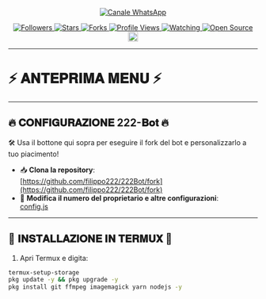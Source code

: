 <p align="center">
  <a href="https://whatsapp.com/channel/0029Va8SHGnId7nJi8Zdnz3x">
    <img title="Canale Ufficiale" src="https://img.shields.io/badge/Canale%20Ufficiale-black?style=for-the-badge&logo=whatsapp" alt="Canale WhatsApp"/>
  </a>
</p>

<p align="center">
  <a href="https://github.com/filippo222?tab=followers">
    <img title="Followers" src="https://img.shields.io/github/followers/filippo222?color=red&style=flat-square" alt="Followers"/>
  </a>
  <a href="https://github.com/filippo222/222Bot/stargazers">
    <img title="Stars" src="https://img.shields.io/github/stars/filippo222/222Bot?color=blue&style=flat-square" alt="Stars"/>
  </a>
  <a href="https://github.com/filippo222/222Bot/network/members">
    <img title="Forks" src="https://img.shields.io/github/forks/filippo222/222Bot?color=red&style=flat-square" alt="Forks"/>
  </a>
  <a href="https://komarev.com/ghpvc/?username=filippo222&color=blue&style=flat-square&label=Profile%20Views">
    <img src="https://komarev.com/ghpvc/?username=filippo222&color=blue&style=flat-square&label=Profile%20Views" alt="Profile Views"/>
  </a>
  <a href="https://github.com/filippo222/222Bot/watchers">
    <img title="Watching" src="https://img.shields.io/github/watchers/filippo222/222Bot?label=Watching&color=blue&style=flat-square" alt="Watching"/>
  </a>
  <a href="https://github.com/filippo222/222Bot">
    <img title="Open Source" src="https://badges.frapsoft.com/os/v2/open-source.svg?v=103" alt="Open Source"/>
  </a>
  <a href="https://github.com/filippo222/222Bot/graphs/commit-activity">
    <img height="20" src="https://img.shields.io/badge/Maintained%3F-yes-green.svg" alt="Maintained?"/>
  </a>
</p>

---

# ⚡ 𝐀𝐍𝐓𝐄𝐏𝐑𝐈𝐌𝐀 𝐌𝐄𝐍𝐔 ⚡

---

## 🔥 𝐂𝐎𝐍𝐅𝐈𝐆𝐔𝐑𝐀𝐙𝐈𝐎𝐍𝐄 222-𝐁𝐨𝐭 🔥

🛠️ Usa il bottone qui sopra per eseguire il fork del bot e personalizzarlo a tuo piacimento!

- 📥 **Clona la repository**:  
  [https://github.com/filippo222/222Bot/fork](https://github.com/filippo222/222Bot/fork)  
- 🧾 **Modifica il numero del proprietario e altre configurazioni**:  
  [config.js](https://github.com/filippo222/222Bot/blob/main/config.js)

---

## 🚀 𝐈𝐍𝐒𝐓𝐀𝐋𝐋𝐀𝐙𝐈𝐎𝐍𝐄 𝐈𝐍 𝐓𝐄𝐑𝐌𝐔𝐗 🚀

1. Apri Termux e digita:

```bash
termux-setup-storage
pkg update -y && pkg upgrade -y
pkg install git ffmpeg imagemagick yarn nodejs -y